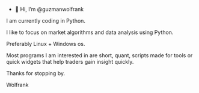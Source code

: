 - 👋 Hi, I’m @guzmanwolfrank

I am currently coding in Python. 

I like to focus on market algorithms and data analysis using Python. 

Preferably Linux + Windows os. 

Most programs I am interested in are short, quant, scripts made for tools or quick widgets that help traders gain insight quickly. 



Thanks for stopping by.

Wolfrank




